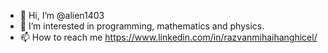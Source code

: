 - 👋 Hi, I’m @alien1403
- 👀 I’m interested in programming, mathematics and physics. 
- 📫 How to reach me https://www.linkedin.com/in/razvanmihaihanghicel/

<!---
alien1403/alien1403 is a ✨ special ✨ repository because its `README.md` (this file) appears on your GitHub profile.
You can click the Preview link to take a look at your changes.
--->
